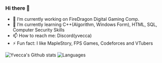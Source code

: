 ### Hi there 👋

<!--
**fke04ju/fke04ju** is a ✨ _special_ ✨ repository because its `README.md` (this file) appears on your GitHub profile.

Here are some ideas to get you started:

-->
- 🔭 I’m currently working on FireDragon Digital Gaming Comp.
- 🌱 I’m currently learning C++(Algorithm, Windows Form), HTML, SQL, Computer Security Skills
- 📫 How to reach me: Discord(yvecca)
- ⚡ Fun fact: I like MapleStory, FPS Games, Codeforces and VTubers
<!--
- 👯 I’m looking to collaborate on ...
- 🤔 I’m looking for help with ...
- 💬 Ask me about ...
- 😄 Pronouns: She/Her/Hers
-->

![Yvecca's Github stats](https://github-readme-stats.vercel.app/api?username=fke04ju&theme=vue-dark&line_height=22&show_icons=true&layout=compact&hide=less)
![Languages](https://github-readme-stats.vercel.app/api/top-langs/?username=fke04ju&theme=vue-dark&line_height=22&show_icons=true&layout=compact&hide=less)